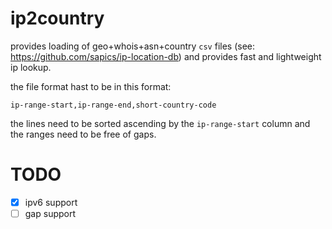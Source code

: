 # ip2country

provides loading of geo+whois+asn+country `csv` files (see: https://github.com/sapics/ip-location-db) and provides fast and lightweight ip lookup.

the file format hast to be in this format:
```
ip-range-start,ip-range-end,short-country-code
```

the lines need to be sorted ascending by the `ip-range-start` column and the ranges need to be free of gaps.

# TODO

* [x] ipv6 support
* [ ] gap support